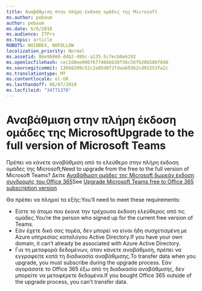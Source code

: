 ```yaml
---
title: Αναβάθμιση στην πλήρη έκδοση ομάδες της Microsoft
ms.author: pebaum
author: pebaum
ms.date: 6/6/2018
ms.audience: ITPro
ms.topic: article
ROBOTS: NOINDEX, NOFOLLOW
localization_priority: Normal
ms.assetid: 86e9b860-d4b2-495c-a135-5c7ecb8e6192
ms.openlocfilehash: cec2d8ee096f67748bbb38f36c56fb20b586f840
ms.sourcegitcommit: 136b8209c52c2a05d0f2fdaab93b2cd92253fa2c
ms.translationtype: MT
ms.contentlocale: el-GR
ms.lasthandoff: 06/07/2019
ms.locfileid: "34771378"
---
```

# <a name="upgrade-to-the-full-version-of-microsoft-teams"></a><span data-ttu-id="ec2f0-102">Αναβάθμιση στην πλήρη έκδοση ομάδες της Microsoft</span><span class="sxs-lookup"><span data-stu-id="ec2f0-102">Upgrade to the full version of Microsoft Teams</span></span>

<span data-ttu-id="ec2f0-103">Πρέπει να κάνετε αναβάθμιση από το ελεύθερο στην πλήρη έκδοση ομάδες της Microsoft;</span><span class="sxs-lookup"><span data-stu-id="ec2f0-103">Need to upgrade from the free to the full version of Microsoft Teams?</span></span> <span data-ttu-id="ec2f0-104">Δείτε [Αναβάθμιση ομάδες της Microsoft δωρεάν έκδοση συνδρομής του Office 365](https://docs.microsoft.com/microsoftteams/upgrade-freemium)</span><span class="sxs-lookup"><span data-stu-id="ec2f0-104">See [Upgrade Microsoft Teams free to Office 365 subscription version](https://docs.microsoft.com/microsoftteams/upgrade-freemium)</span></span>

<span data-ttu-id="ec2f0-105">Θα πρέπει να πληροί τα εξής:</span><span class="sxs-lookup"><span data-stu-id="ec2f0-105">You’ll need to meet these requirements:</span></span>
- <span data-ttu-id="ec2f0-106">Είστε το άτομο που έκανε την τρέχουσα έκδοση ελεύθερος από τις ομάδες.</span><span class="sxs-lookup"><span data-stu-id="ec2f0-106">You’re the person who signed up for the current free version of Teams.</span></span>
- <span data-ttu-id="ec2f0-107">Εάν έχετε δικό σας τομέα, δεν μπορεί να είναι ήδη συσχετισμένη με Azure υπηρεσίας καταλόγου Active Directory.</span><span class="sxs-lookup"><span data-stu-id="ec2f0-107">If you have your own domain, it can’t already be associated with Azure Active Directory.</span></span>
- <span data-ttu-id="ec2f0-108">Για τη μεταφορά δεδομένων, όταν κάνετε αναβάθμιση, πρέπει να εγγραφείτε κατά τη διαδικασία αναβάθμισης.</span><span class="sxs-lookup"><span data-stu-id="ec2f0-108">To transfer data when you upgrade, you must subscribe during the upgrade process.</span></span> <span data-ttu-id="ec2f0-109">Εάν αγοράσατε το Office 365 έξω από τη διαδικασία αναβάθμισης, δεν μπορείτε να μεταφέρετε δεδομένα.</span><span class="sxs-lookup"><span data-stu-id="ec2f0-109">If you bought Office 365 outside of the upgrade process, you can’t transfer data.</span></span>


